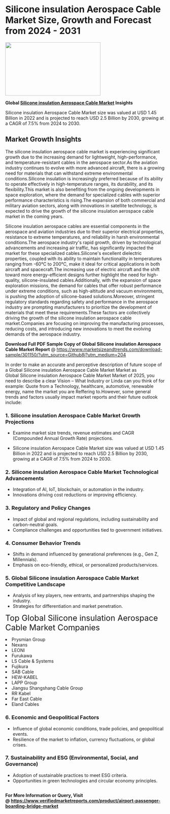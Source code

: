 <H1>Silicone insulation Aerospace Cable Market Size, Growth and Forecast from 2024 - 2031</H1><img class="aligncenter size-medium wp-image-584254" src="https://thirdeyenews.in/wp-content/uploads/2024/09/Global-Market-Research-300x168.jpeg" alt="" width="300" height="168" /><p><strong>Global&nbsp;<a href="https://www.marketsizeandtrends.com/download-sample/301150/?utm_source=Github8j?utm_medium=204">Silicone insulation Aerospace Cable Market</a> Insights</strong></p><p>Silicone insulation Aerospace Cable Market size was valued at USD 1.45 Billion in 2022 and is projected to reach USD 2.5 Billion by 2030, growing at a CAGR of 7.5% from 2024 to 2030.</p><p><h2>Market Growth Insights</h2> <p>The silicone insulation aerospace cable market is experiencing significant growth due to the increasing demand for lightweight, high-performance, and temperature-resistant cables in the aerospace sector.As the aviation industry continues to evolve with more advanced aircraft, there is a growing need for materials that can withstand extreme environmental conditions.Silicone insulation is increasingly preferred because of its ability to operate effectively in high-temperature ranges, its durability, and its flexibility.This market is also benefiting from the ongoing developments in space exploration, where the demand for specialized cables with superior performance characteristics is rising.The expansion of both commercial and military aviation sectors, along with innovations in satellite technology, is expected to drive the growth of the silicone insulation aerospace cable market in the coming years.</p> <p>Silicone insulation aerospace cables are essential components in the aerospace and aviation industries due to their superior electrical properties, resistance to extreme temperatures, and reliability in harsh environmental conditions.The aerospace industry's rapid growth, driven by technological advancements and increasing air traffic, has significantly impacted the market for these specialized cables.Silicone's excellent dielectric properties, coupled with its ability to maintain functionality in temperatures ranging from -60°C to 200°C, make it ideal for critical applications in both aircraft and spacecraft.The increasing use of electric aircraft and the shift toward more energy-efficient designs further highlight the need for high-quality, silicone-insulated cables.Additionally, with the expansion of space exploration missions, the demand for cables that offer robust performance under extreme conditions, such as high-altitude and vacuum environments, is pushing the adoption of silicone-based solutions.Moreover, stringent regulatory standards regarding safety and performance in the aerospace industry are prompting manufacturers to prioritize the development of materials that meet these requirements.These factors are collectively driving the growth of the silicone insulation aerospace cable market.Companies are focusing on improving the manufacturing processes, reducing costs, and introducing new innovations to meet the evolving demands of the aerospace industry.</p> <p><span class=""><strong>Download Full PDF Sample Copy of Global Silicone insulation Aerospace Cable Market Report</strong> @ <a href="https://www.marketsizeandtrends.com/download-sample/301150/?utm_source=Github8j?utm_medium=204" target="_blank">https://www.marketsizeandtrends.com/download-sample/301150/?utm_source=Github8j?utm_medium=204</a></span></p><p>In order to make an accurate and perceptive description of future scope of a Global&nbsp;Silicone insulation Aerospace Cable Market Market as Global&nbsp;Silicone insulation Aerospace Cable Market Market of 2025, you need to describe a clear Vision &ndash; What Industry or Linda can you think of for example: Quote from a Technology, healthcare, automotive, renewable energy, name the market you are Reffering to.However, some general trends and factors usually impact market reports and their future outlook include:</p><h3>1.&nbsp;<strong>Silicone insulation Aerospace Cable Market Growth Projections</strong></h3><ul><li>Examine market size trends, revenue estimates and CAGR (Compounded Annual Growth Rate) projections.</li><li><p>Silicone insulation Aerospace Cable Market size was valued at USD 1.45 Billion in 2022 and is projected to reach USD 2.5 Billion by 2030, growing at a CAGR of 7.5% from 2024 to 2030.</p></li></ul><h3>2.&nbsp;<strong>Silicone insulation Aerospace Cable Market Technological Advancements</strong></h3><ul><li>Integration of AI, IoT, blockchain, or automation in the industry.</li><li>Innovations driving cost reductions or improving efficiency.</li></ul><h3>3.&nbsp;<strong>Regulatory and Policy Changes</strong></h3><ul><li>Impact of global and regional regulations, including sustainability and carbon-neutral goals.</li><li>Compliance challenges and opportunities tied to government initiatives.</li></ul><h3>4.&nbsp;<strong>Consumer Behavior Trends</strong></h3><ul><li>Shifts in demand influenced by generational preferences (e.g., Gen Z, Millennials).</li><li>Emphasis on eco-friendly, ethical, or personalized products/services.</li></ul><h3>5.&nbsp;<strong>Global Silicone insulation Aerospace Cable Market Competitive Landscape</strong></h3><ul><li>Analysis of key players, new entrants, and partnerships shaping the industry.</li><li>Strategies for differentiation and market penetration.</li></ul><p data-pm-slice="1 1 []"><span style="color: inherit; font-family: inherit; font-size: 25px;">Top Global Silicone insulation Aerospace Cable Market Companies</span></p><div class="" data-test-id=""><p><li>Prysmian Group</li><li> Nexans</li><li> LEONI</li><li> Furukawa</li><li> LS Cable & Systems</li><li> Fujikura</li><li> SAB Cable</li><li> HEW-KABEL</li><li> LAPP Group</li><li> Jiangsu Shangshang Cable Group</li><li> RR Kabel</li><li> Far East Cable</li><li> Eland Cables</li></p></div><h3>6.&nbsp;<strong>Economic and Geopolitical Factors</strong></h3><ul><li>Influence of global economic conditions, trade policies, and geopolitical events.</li><li>Resilience of the market to inflation, currency fluctuations, or global crises.</li></ul><h3>7.&nbsp;<strong>Sustainability and ESG (Environmental, Social, and Governance)</strong></h3><ul><li>Adoption of sustainable practices to meet ESG criteria.</li><li>Opportunities in green technologies and circular economy principles.</li></ul><h2><strong style="font-size: 14px;">For More Information or Query, Visit @&nbsp;</strong><a style="background-color: #ffffff; font-size: 14px;" href="https://www.marketsizeandtrends.com/report/silicone-insulation-aerospace-cable-market/" target="_blank">https://www.verifiedmarketreports.com/product/airport-passenger-boarding-bridge-market</a></h2>